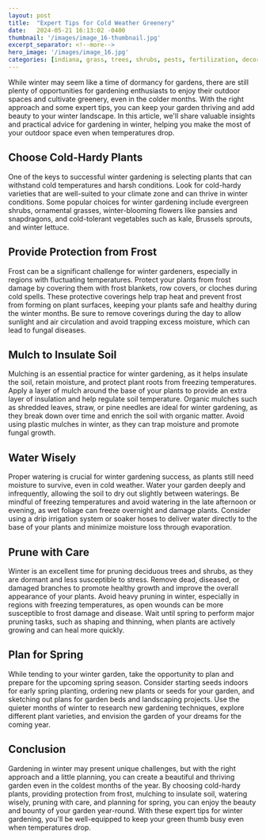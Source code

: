 ```yaml
---
layout: post
title:  "Expert Tips for Cold Weather Greenery"
date:   2024-05-21 16:13:02 -0400
thumbnail: '/images/image_16-thumbnail.jpg'
excerpt_separator: <!--more-->
hero_image: '/images/image_16.jpg'
categories: [indiana, grass, trees, shrubs, pests, fertilization, decoration, curb appeal, garden, flowers, recreation]
---
```

While winter may seem like a time of dormancy for gardens, there are still plenty of opportunities for gardening enthusiasts to enjoy their outdoor spaces and cultivate greenery, even in the colder months. <!--more-->With the right approach and some expert tips, you can keep your garden thriving and add beauty to your winter landscape. In this article, we'll share valuable insights and practical advice for gardening in winter, helping you make the most of your outdoor space even when temperatures drop.

## Choose Cold-Hardy Plants
One of the keys to successful winter gardening is selecting plants that can withstand cold temperatures and harsh conditions. Look for cold-hardy varieties that are well-suited to your climate zone and can thrive in winter conditions. Some popular choices for winter gardening include evergreen shrubs, ornamental grasses, winter-blooming flowers like pansies and snapdragons, and cold-tolerant vegetables such as kale, Brussels sprouts, and winter lettuce.

## Provide Protection from Frost
Frost can be a significant challenge for winter gardeners, especially in regions with fluctuating temperatures. Protect your plants from frost damage by covering them with frost blankets, row covers, or cloches during cold spells. These protective coverings help trap heat and prevent frost from forming on plant surfaces, keeping your plants safe and healthy during the winter months. Be sure to remove coverings during the day to allow sunlight and air circulation and avoid trapping excess moisture, which can lead to fungal diseases.

## Mulch to Insulate Soil
Mulching is an essential practice for winter gardening, as it helps insulate the soil, retain moisture, and protect plant roots from freezing temperatures. Apply a layer of mulch around the base of your plants to provide an extra layer of insulation and help regulate soil temperature. Organic mulches such as shredded leaves, straw, or pine needles are ideal for winter gardening, as they break down over time and enrich the soil with organic matter. Avoid using plastic mulches in winter, as they can trap moisture and promote fungal growth.

## Water Wisely
Proper watering is crucial for winter gardening success, as plants still need moisture to survive, even in cold weather. Water your garden deeply and infrequently, allowing the soil to dry out slightly between waterings. Be mindful of freezing temperatures and avoid watering in the late afternoon or evening, as wet foliage can freeze overnight and damage plants. Consider using a drip irrigation system or soaker hoses to deliver water directly to the base of your plants and minimize moisture loss through evaporation.

## Prune with Care
Winter is an excellent time for pruning deciduous trees and shrubs, as they are dormant and less susceptible to stress. Remove dead, diseased, or damaged branches to promote healthy growth and improve the overall appearance of your plants. Avoid heavy pruning in winter, especially in regions with freezing temperatures, as open wounds can be more susceptible to frost damage and disease. Wait until spring to perform major pruning tasks, such as shaping and thinning, when plants are actively growing and can heal more quickly.

## Plan for Spring
While tending to your winter garden, take the opportunity to plan and prepare for the upcoming spring season. Consider starting seeds indoors for early spring planting, ordering new plants or seeds for your garden, and sketching out plans for garden beds and landscaping projects. Use the quieter months of winter to research new gardening techniques, explore different plant varieties, and envision the garden of your dreams for the coming year.

## Conclusion
Gardening in winter may present unique challenges, but with the right approach and a little planning, you can create a beautiful and thriving garden even in the coldest months of the year. By choosing cold-hardy plants, providing protection from frost, mulching to insulate soil, watering wisely, pruning with care, and planning for spring, you can enjoy the beauty and bounty of your garden year-round. With these expert tips for winter gardening, you'll be well-equipped to keep your green thumb busy even when temperatures drop.
